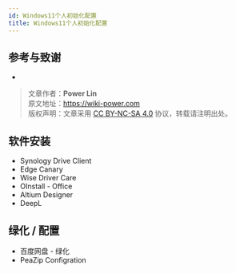 ```yaml
---
id: Windows11个人初始化配置
title: Windows11个人初始化配置
---
```


## 参考与致谢 

- []()

> 文章作者：**Power Lin**  
> 原文地址：<https://wiki-power.com>  
> 版权声明：文章采用 [CC BY-NC-SA 4.0](https://creativecommons.org/licenses/by/4.0/deed.zh) 协议，转载请注明出处。


## 软件安装

- Synology Drive Client
- Edge Canary
- Wise Driver Care
- OInstall - Office
- Altium Designer
- DeepL

## 绿化 / 配置

- 百度网盘 - 绿化
- PeaZip Configration